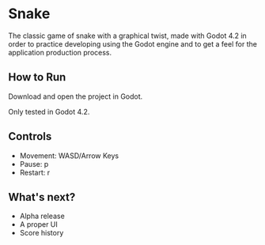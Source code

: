 # Snake
The classic game of snake with a graphical twist, made with Godot 4.2 in order to practice developing using the Godot engine and to get a feel for the application production process.

## How to Run
Download and open the project in Godot.

Only tested in Godot 4.2. 

## Controls
- Movement: WASD/Arrow Keys
- Pause: p
- Restart: r

## What's next?
- Alpha release
- A proper UI
- Score history
